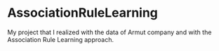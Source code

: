 # AssociationRuleLearning
My project that I realized with the data of Armut company and with the Association Rule Learning approach.

